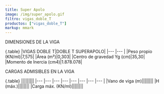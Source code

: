 ```yaml
---
title: Super Apolo
image: /img/super_apolo.gif
filtro: vigas_doble_T
productos: ["vigas_doble_T"]
markup: mmark
---
```


DIMENSIONES DE LA VIGA

{.table}
|VIGAS DOBLE T|DOBLE T SUPERAPOLO|
|--- |--- |
|Peso propio (KN/ml)|7,575|
|Área (m²)|0,303|
|Centro de gravedad Yg (cm)|35,30|
|Momento de Inercia (cm4)|1.878.078|




CARGAS ADMISIBLES EN LA VIGA

{.table}
|||||||||
|--- |--- |--- |--- |--- |--- |--- |--- |
|Vano de viga (m)||||||||
|H (máx.)||||||||
|Carga máx. (KN/ml)||||||||
